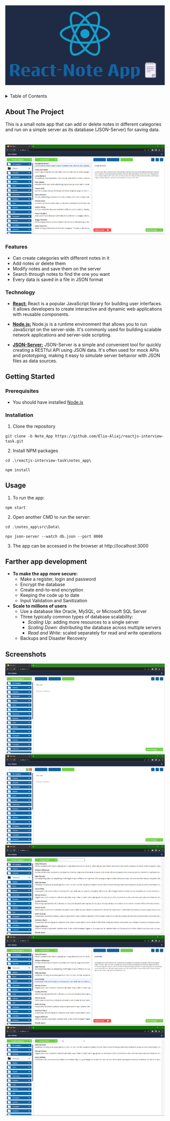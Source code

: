 # ![Banner](./notes_app/assets/Banner.png)

<!-- TABLE OF CONTENTS -->
<details>
  <summary>Table of Contents</summary>
  <ol>
    <li>
      <a href="#about-the-project">About The Project</a>
      <ul>
        <li><a href="#features">Features</a></li>
        <li><a href="#technology">Technology<a></li>
      </ul>
    </li>
    <li>
      <a href="#getting-started">Getting Started</a>
      <ul>
        <li><a href="#prerequisites">Prerequisites</a></li>
        <li><a href="#installation">Installation</a></li>
      </ul>
    </li>
    <li><a href="#usage">Usage</a></li>
    <li><a href="#farther-app-development">Farther app development</li>
    <li><a href="#screenshots">Screenshots</a></li>
  </ol>
</details>

## About The Project

This is a small note app that can add or delete notes in different categories and run on a simple server as its database (JSON-Server) for saving data.

# ![A screenshot of the app ](./notes_app/assets/Note_APP.png)

### Features

- Can create categories with different notes in it
- Add notes or delete them
- Modify notes and save them on the server
- Search through notes to find the one you want
- Every data is saved in a file in JSON format

### Technology

- **[React:](https://react.dev/)** React is a popular JavaScript library for building user interfaces. It allows developers to create interactive and dynamic web applications with reusable components.

- **[Node.js:](https://nodejs.org/en)** Node.js is a runtime environment that allows you to run JavaScript on the server-side. It's commonly used for building scalable network applications and server-side scripting.

- **[JSON-Server:](https://www.npmjs.com/package/json-server)** JSON-Server is a simple and convenient tool for quickly creating a RESTful API using JSON data. It's often used for mock APIs and prototyping, making it easy to simulate server behavior with JSON files as data sources.

## Getting Started

### Prerequisites

- You should have installed [Node.js](https://nodejs.org/en)

### Installation

1. Clone the repository

```shell
git clone -b Note_App https://github.com/Elio-Aliaj/reactjs-interview-task.git
```

2. Install NPM packages

```shell
cd .\reactjs-interview-task\notes_app\
```

```shell
npm install
```

## Usage

1. To run the app:

```shell
npm start
```

2. Open another CMD to run the server:

```shell
cd .\notes_app\src\Data\
```

```shell
npx json-server --watch db.json --port 8000
```

3. The app can be accessed in the browser at http://localhost:3000

## Farther app development

- **To make the app more secure:**
  - Make a register, login and password
  - Encrypt the database
  - Create end-to-end encryption
  - Keeping the code up to date
  - Input Validation and Sanitization
- **Scale to millions of users**
  - Use a database like Oracle, MySQL, or Microsoft SQL Server
  - Three typically common types of database scalability:
    - _Scaling Up_: adding more resources to a single server
    - _Scaling Down_: distributing the database across multiple servers
    - _Read and Write_: scaled separately for read and write operations
  - Backups and Disaster Recovery

## Screenshots

<img src="./notes_app/assets/Default.png">
<img src="./notes_app/assets/Create_category.png">
<img src="./notes_app/assets/Note_open.png">
<img src="./notes_app/assets/Note_Selected.png">
<img src="./notes_app/assets/Search.png">

